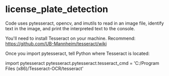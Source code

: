 # license_plate_detection

Code uses pytesseract, opencv, and imutils to read in an image file, identify text in the image, and print the interpreted text to the console.

You'll need to install Tesseract on your machine.  Recommend: https://github.com/UB-Mannheim/tesseract/wiki

Once you import pytesseract, tell Python where Tesseract is located:

import pytesseract
pytesseract.pytesseract.tesseract_cmd = 'C:/Program Files (x86)/Tesseract-OCR/tesseract'






